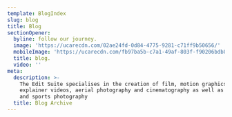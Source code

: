 ```yaml
---
template: BlogIndex
slug: blog
title: Blog
sectionOpener:
  byline: follow our journey.
  image: 'https://ucarecdn.com/02ae24fd-0d84-4775-9281-c71ff9b50656/'
  mobileImage: 'https://ucarecdn.com/fb97ba5b-c7a1-49af-803f-f90206bdb880/'
  title: blog.
  video: ''
meta:
  description: >-
    The Edit Suite specialises in the creation of film, motion graphics,
    explainer videos, aerial photography and cinematography as well as studio
    and sports photography
  title: Blog Archive
---
```



